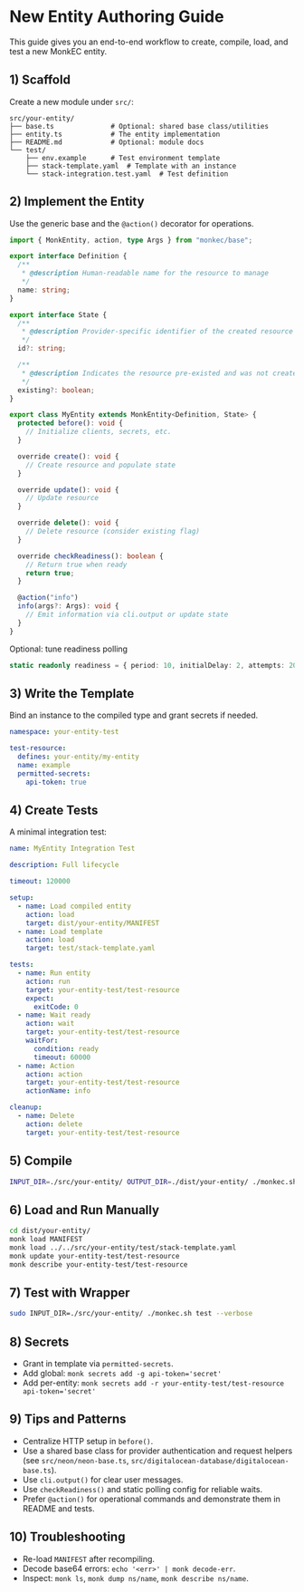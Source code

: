 # New Entity Authoring Guide

This guide gives you an end-to-end workflow to create, compile, load, and test a new MonkEC entity.

## 1) Scaffold

Create a new module under `src/`:

```
src/your-entity/
├── base.ts              # Optional: shared base class/utilities
├── entity.ts            # The entity implementation
├── README.md            # Optional: module docs
└── test/
    ├── env.example      # Test environment template
    ├── stack-template.yaml  # Template with an instance
    └── stack-integration.test.yaml  # Test definition
```

## 2) Implement the Entity

Use the generic base and the `@action()` decorator for operations.

```ts
import { MonkEntity, action, type Args } from "monkec/base";

export interface Definition {
  /**
   * @description Human-readable name for the resource to manage
   */
  name: string;
}

export interface State {
  /**
   * @description Provider-specific identifier of the created resource
   */
  id?: string;

  /**
   * @description Indicates the resource pre-existed and was not created by this entity
   */
  existing?: boolean;
}

export class MyEntity extends MonkEntity<Definition, State> {
  protected before(): void {
    // Initialize clients, secrets, etc.
  }

  override create(): void {
    // Create resource and populate state
  }

  override update(): void {
    // Update resource
  }

  override delete(): void {
    // Delete resource (consider existing flag)
  }

  override checkReadiness(): boolean {
    // Return true when ready
    return true;
  }

  @action("info")
  info(args?: Args): void {
    // Emit information via cli.output or update state
  }
}
```

Optional: tune readiness polling

```ts
static readonly readiness = { period: 10, initialDelay: 2, attempts: 20 };
```

## 3) Write the Template

Bind an instance to the compiled type and grant secrets if needed.

```yaml
namespace: your-entity-test

test-resource:
  defines: your-entity/my-entity
  name: example
  permitted-secrets:
    api-token: true
```

## 4) Create Tests

A minimal integration test:

```yaml
name: MyEntity Integration Test

description: Full lifecycle

timeout: 120000

setup:
  - name: Load compiled entity
    action: load
    target: dist/your-entity/MANIFEST
  - name: Load template
    action: load
    target: test/stack-template.yaml

tests:
  - name: Run entity
    action: run
    target: your-entity-test/test-resource
    expect:
      exitCode: 0
  - name: Wait ready
    action: wait
    target: your-entity-test/test-resource
    waitFor:
      condition: ready
      timeout: 60000
  - name: Action
    action: action
    target: your-entity-test/test-resource
    actionName: info

cleanup:
  - name: Delete
    action: delete
    target: your-entity-test/test-resource
```

## 5) Compile

```bash
INPUT_DIR=./src/your-entity/ OUTPUT_DIR=./dist/your-entity/ ./monkec.sh compile
```

## 6) Load and Run Manually

```bash
cd dist/your-entity/
monk load MANIFEST
monk load ../../src/your-entity/test/stack-template.yaml
monk update your-entity-test/test-resource
monk describe your-entity-test/test-resource
```

## 7) Test with Wrapper

```bash
sudo INPUT_DIR=./src/your-entity/ ./monkec.sh test --verbose
```

## 8) Secrets

- Grant in template via `permitted-secrets`.
- Add global: `monk secrets add -g api-token='secret'`
- Add per-entity: `monk secrets add -r your-entity-test/test-resource api-token='secret'`

## 9) Tips and Patterns

- Centralize HTTP setup in `before()`.
- Use a shared base class for provider authentication and request helpers (see `src/neon/neon-base.ts`, `src/digitalocean-database/digitalocean-base.ts`).
- Use `cli.output()` for clear user messages.
- Use `checkReadiness()` and static polling config for reliable waits.
- Prefer `@action()` for operational commands and demonstrate them in README and tests.

## 10) Troubleshooting

- Re-load `MANIFEST` after recompiling.
- Decode base64 errors: `echo '<err>' | monk decode-err`.
- Inspect: `monk ls`, `monk dump ns/name`, `monk describe ns/name`.
